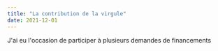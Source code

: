 ```yaml
---
title: "La contribution de la virgule"
date: 2021-12-01
---
```



J'ai eu l'occasion de participer à plusieurs demandes de financements
